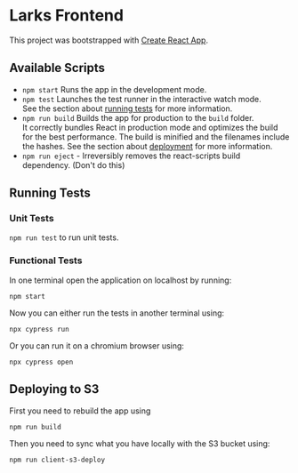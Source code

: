 # Larks Frontend

This project was bootstrapped with [Create React App](https://github.com/facebook/create-react-app).

## Available Scripts

- `npm start` Runs the app in the development mode.
- `npm test` Launches the test runner in the interactive watch mode.\
See the section about [running tests](https://facebook.github.io/create-react-app/docs/running-tests) for more information.
- `npm run build` Builds the app for production to the `build` folder.\
It correctly bundles React in production mode and optimizes the build for the best performance.
The build is minified and the filenames include the hashes.
See the section about [deployment](https://facebook.github.io/create-react-app/docs/deployment) for more information.
- `npm run eject` - Irreversibly removes the react-scripts build dependency. (Don't do this)

## Running Tests

### Unit Tests

`npm run test` to run unit tests.

### Functional Tests

In one terminal open the application on localhost by running:

`npm start`

Now you can either run the tests in another terminal using:

`npx cypress run`

Or you can run it on a chromium browser using:

`npx cypress open`

## Deploying to S3

First you need to rebuild the app using

`npm run build`

Then you need to sync what you have locally with the S3 bucket using:

`npm run client-s3-deploy`

